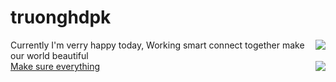 # truonghdpk

<div>
<a href="#">
  <img align="right" src="https://github-readme-stats.vercel.app/api?username=truonghdpk&show_icons=true&theme=default&count_private=true&show_icons=true">
</a>
Currently I'm verry happy today, Working smart connect together make our world beautiful
<div>
  
<div>
<a href="#">
  <img align="right" src="https://github-readme-stats.vercel.app/api/top-langs/?username=truonghdpk&layout=compact)](https://github.com/anuraghazra/github-readme-stats">
 Make sure everything
</a>
</div>


